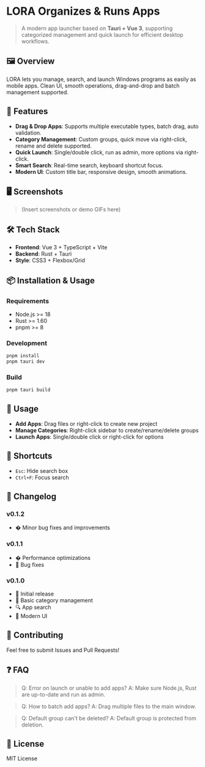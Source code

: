 # LORA Organizes & Runs Apps

> A modern app launcher based on **Tauri + Vue 3**, supporting categorized management and quick launch for efficient desktop workflows.

## 🖼️ Overview

LORA lets you manage, search, and launch Windows programs as easily as mobile apps. Clean UI, smooth operations, drag-and-drop and batch management supported.

## 🚀 Features

- **Drag & Drop Apps**: Supports multiple executable types, batch drag, auto validation.
- **Category Management**: Custom groups, quick move via right-click, rename and delete supported.
- **Quick Launch**: Single/double click, run as admin, more options via right-click.
- **Smart Search**: Real-time search, keyboard shortcut focus.
- **Modern UI**: Custom title bar, responsive design, smooth animations.

## 🖥️ Screenshots

> (Insert screenshots or demo GIFs here)

## 🛠️ Tech Stack

- **Frontend**: Vue 3 + TypeScript + Vite
- **Backend**: Rust + Tauri
- **Style**: CSS3 + Flexbox/Grid

## 📦 Installation & Usage

### Requirements

- Node.js >= 18
- Rust >= 1.60
- pnpm >= 8

### Development

```bash
pnpm install
pnpm tauri dev
```

### Build

```bash
pnpm tauri build
```

## 🎯 Usage

- **Add Apps**: Drag files or right-click to create new project
- **Manage Categories**: Right-click sidebar to create/rename/delete groups
- **Launch Apps**: Single/double click or right-click for options

## 🔧 Shortcuts

- `Esc`: Hide search box
- `Ctrl+F`: Focus search

## 📝 Changelog

### v0.1.2

- � Minor bug fixes and improvements

### v0.1.1

- � Performance optimizations
- 🐞 Bug fixes

### v0.1.0

- 🎉 Initial release
- 📁 Basic category management
- 🔍 App search
- 🎨 Modern UI

## 🤝 Contributing

Feel free to submit Issues and Pull Requests!

## ❓ FAQ

> Q: Error on launch or unable to add apps?
> A: Make sure Node.js, Rust are up-to-date and run as admin.

> Q: How to batch add apps?
> A: Drag multiple files to the main window.

> Q: Default group can't be deleted?
> A: Default group is protected from deletion.

## 📄 License

MIT License
